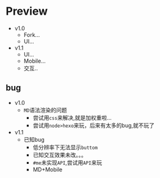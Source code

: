 # Preview
- v1.0
  - Fork...
  - UI...
- v1.1
  - UI...
  - Mobile...
  - 交互..

## bug
- v1.0
  - `MD`语法渲染的问题
    - 尝试用`css`来解决,就是加权重啦...
    - 尝试用`node>hexo`来玩，后来有太多的bug,就不玩了
- v1.1
  - 已知bug
    - 低分辨率下无法显示`buttom`
    - 已知交互效果未改。。。
    - `#me`未实现`API`,尝试用`API`来玩
    -  MD+Mobile